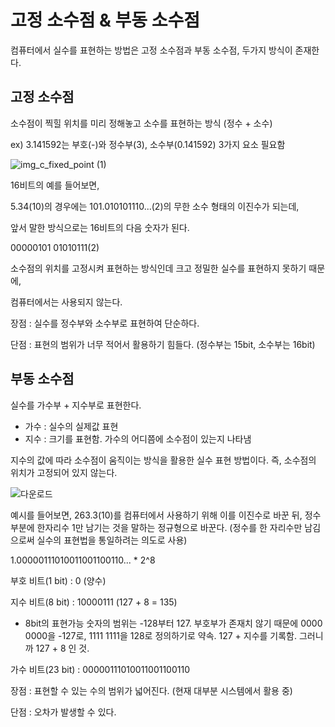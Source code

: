 # ****고정 소수점 & 부동 소수점****

컴퓨터에서 실수를 표현하는 방법은 고정 소수점과 부동 소수점, 두가지 방식이 존재한다.

## 고정 소수점

소수점이 찍힐 위치를 미리 정해놓고 소수를 표현하는 방식 (정수 + 소수)

ex) 3.141592는 부호(-)와 정수부(3), 소수부(0.141592) 3가지 요소 필요함

![img_c_fixed_point (1)](https://user-images.githubusercontent.com/80567996/197336789-84c34afc-01f5-477f-bc53-5dc0e4f37a1a.png)

16비트의 예를 들어보면, 

5.34(10)의 경우에는 101.010101110...(2)의 무한 소수 형태의 이진수가 되는데,

앞서 말한 방식으로는 16비트의 다음 숫자가 된다.

00000101 01010111(2) 

소수점의 위치를 고정시켜 표현하는 방식인데 크고 정밀한 실수를 표현하지 못하기 때문에,

컴퓨터에서는 사용되지 않는다.

장점 : 실수를 정수부와 소수부로 표현하여 단순하다.

단점 : 표현의 범위가 너무 적어서 활용하기 힘들다. (정수부는 15bit, 소수부는 16bit)

## 부동 소수점

실수를 가수부 + 지수부로 표현한다.

- 가수 : 실수의 실제값 표현
- 지수 : 크기를 표현함. 가수의 어디쯤에 소수점이 있는지 나타냄

지수의 값에 따라 소수점이 움직이는 방식을 활용한 실수 표현 방법이다. 즉, 소수점의 위치가 고정되어 있지 않는다.

![다운로드](https://user-images.githubusercontent.com/80567996/197336793-bf657ab1-2066-4284-b588-181c0c856c46.png)

예시를 들어보면, 263.3(10)를 컴퓨터에서 사용하기 위해 이를 이진수로 바꾼 뒤, 정수 부분에 한자리수 1만 남기는 것을 말하는 정규형으로 바꾼다. (정수를 한 자리수만 남김으로써 실수의 표현법을 통일하려는 의도로 사용)

1.00000111010011001100110... * 2^8

부호 비트(1 bit) : 0 (양수)

지수 비트(8 bit) : 10000111 (127 + 8 = 135)

- 8bit의 표현가능 숫자의 범위는 -128부터 127. 부호부가 존재치 않기 때문에 0000 0000을 -127로, 1111 1111을 128로 정의하기로 약속. 127 + 지수를 기록함. 그러니까 127 + 8 인 것.

가수 비트(23 bit) : 00000111010011001100110

장점 : 표현할 수 있는 수의 범위가 넓어진다. (현재 대부분 시스템에서 활용 중)

단점 : 오차가 발생할 수 있다.
